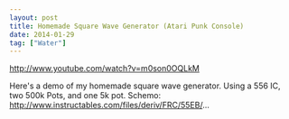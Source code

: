 ```yaml
---
layout: post
title: Homemade Square Wave Generator (Atari Punk Console)
date: 2014-01-29
tag: ["Water"]
---
```


http://www.youtube.com/watch?v=m0son0OQLkM  

Here's a demo of my homemade square wave generator. Using a 556 IC, two 500k Pots, and one 5k pot. Schemo: http://www.instructables.com/files/deriv/FRC/55EB/...